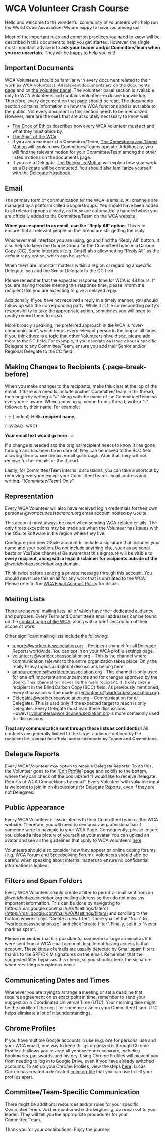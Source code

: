 # WCA Volunteer Crash Course

Hello and welcome to the wonderful community of volunteers who help run the World Cube Association! We are happy to have you among us!

Most of the important rules and common practices you need to know will be described in this document to help you get started. However, the single most important advice is to **ask your Leader and/or Committee/Team when you are uncertain.** They will be happy to help you out!

## Important Documents

WCA Volunteers should be familiar with every document related to their work as WCA Volunteers. All relevant documents are on [the documents page](wca{documents}) and on [the Volunteer panel](wca{panel}). The Volunteer panel section is available only to WCA Volunteers and contains Volunteer-exclusive knowledge. Therefore, every document on that page should be read. The documents section contains information on how the WCA functions and is available to the public. Not every document in this section needs to be memorized. However, here are the ones that are absolutely necessary to know well:

- [The Code of Ethics](wcadoc{documents/Code%20of%20Ethics.pdf}) describes how every WCA Volunteer must act and what they must abide by.
- [The Spirit of the WCA](wcadoc{documents/motions/01.2021.1%20-%20Spirit.pdf}).
- If you are a member of a Committee/Team, [The Committees and Teams Motion](wcadoc{documents/motions/10.2022.0%20-%20Committees%20and%20Teams.pdf}) will explain how Committees/Teams operate. Additionally, you will find the relevant motion for your Committee/Team among the other listed motions on the documents page.
- If you are a Delegate, [The Delegates Motion](wcadoc{documents/motions/08.2022.1%20-%20Delegates.pdf}) will explain how your work as a Delegate will be conducted. You should also familiarize yourself with the [Delegate Handbook](wcadoc{edudoc/delegate-handbook/delegate-handbook.pdf}).

## Email

The primary form of communication for the WCA is emails. All channels are managed by a platform called Google Groups. You should have been added to all relevant groups already, as these are automatically handled when you are officially added to the Committee/Team on the WCA website.

**When you respond to an email, use the “Reply All” option.** This is to ensure that all relevant people on the thread are still getting the reply.

Whichever mail interface you are using, go and find the “Reply All” button. It also helps to keep the Google Group for the Committee/Team in a Carbon Copy (CC). Some interfaces (e.g. Gmail) also allow setting “Reply All” as the default reply option, which can be useful.

When there are important matters within a region or regarding a specific Delegate, you add the Senior Delegate to the CC field.

Please remember that the expected response time for WCA is 48 hours. If you are having trouble meeting this response time, please inform the recipient that you are expecting to give a delayed reply.

Additionally, if you have not received a reply in a timely manner, you should follow up with the corresponding party. While it is the corresponding party’s responsibility to take the appropriate action, sometimes you will need to gently remind them to do so.

More broadly speaking, the preferred approach in the WCA is “over-communication”, which keeps every relevant person in the loop at all times. If you think there is a topic that other Volunteers should see, please add them to the CC field. For example, if you escalate an issue about a specific Delegate to any Committee/Team, ensure you add their Senior and/or Regional Delegate to the CC field.

## Making Changes to Recipients {.page-break-before}

When you make changes to the recipients, make this clear at the top of the email. If there is a need to include another Committee/Team in the thread, then begin by writing a “+” along with the name of the Committee/Team so everyone is aware. When removing someone from a thread, write a “-” followed by their name. For example:

::::: {.indent}
Hello **recipient name**,

(+WQAC -WRC)

**Your email text would go here**
:::::

If a change is needed and the original recipient needs to know it has gone through and has been taken care of, they can be moved to the BCC field, allowing them to see the last email go through. After that, they will not receive further emails on the thread.

Lastly, for Committee/Team internal discussions, you can take a shortcut by removing everyone except your Committee/Team’s email address and writing, “*[Committee/Team] Only*”.

## Representation

Every WCA Volunteer will also have received login credentials for their own personal *@worldcubeassociation.org* email account hosted by GSuite.

This account must always be used when sending WCA-related emails. The only times exceptions may be made are when the Volunteer has issues with the GSuite Software in the region where they live.

Configure your new GSuite account to include a signature that includes your name and your position. Do not include anything else, such as personal bests or YouTube channels! Be aware that this signature will be visible to **every recipient, along with a legal disclaimer for recipients outside of the** *@worldcubeassociation.org* domain.

Think twice before sending a private message through this account. You should never use this email for any work that is unrelated to the WCA. Please refer to the [WCA Email Account Policy](wcadoc{documents/policies/internal/Email%20Account.pdf}) for details.

## Mailing Lists

There are several mailing lists, all of which have their dedicated audience and purposes. Every Team and Committee’s email addresses can be found on the [contact page of the WCA](wca{contact}), along with a brief description of their scope of work.

Other significant mailing lists include the following:

- [reports@worldcubeassociation.org](mailto:reports@worldcubeassociation.org) - Recipient channel for all Delegate Reports worldwide. You can opt in on your WCA profile settings page.
- [volunteers@worldcubeassociation.org](mailto:volunteers@worldcubeassociation.org) - This is the channel where communication relevant to the entire organization takes place. Only the really heavy topics and global discussions belong here.
- [announcements@worldcubeassociation.org](mailto:announcements@worldcubeassociation.org) - This channel is only used for one-off important announcements and for changes approved by the Board. This channel will never be the main recipient. It is only ever a recipient in the Blind Carbon Copy (BCC) field. As previously mentioned, every discussion will be made on [volunteers@worldcubeassociation.org](mailto:volunteers@worldcubeassociation.org)
- [Delegates@worldcubeassociation.org](mailto:Delegates@worldcubeassociation.org) -  Communication for all Delegates. This is used only if the expected target to reach is only Delegates. Every Delegate must read these discussions. However,[volunteers@worldcubeassociation.org](mailto:volunteers@worldcubeassociation.org) is more commonly used for discussions.

**Treat any communication sent through these lists as confidential**! All contents are generally limited to the target audience defined by the recipient list, except for official announcements by Teams and Committees.

## Delegate Reports

Every WCA Volunteer may opt-in to receive Delegate Reports. To do this, the Volunteer goes to the “[Edit Profile](wca{profile/edit})” page and scrolls to the bottom, where they can check off the box labeled “I would like to receive Delegate Reports of WCA Competitions by email”. Every Volunteer with valuable input is welcome to join in on discussions for Delegate Reports, even if they are not Delegates.

## Public Appearance

Every WCA Volunteer is associated with their Committee/Team on the WCA website. Therefore, you will need to demonstrate professionalism if someone were to navigate to your WCA Page. Consequently, please ensure you upload a nice picture of yourself as your avatar. You can upload an avatar and see all the guidelines that apply to WCA Volunteers [here](wca{profile/edit?section=avatar}).

Volunteers should also consider how they appear on online cubing forums (e.g. WCA Forum and Speedsolving Forum). Volunteers should also be careful when speaking about internal matters to ensure no confidential information is leaked.

## Filters and Spam Folders

Every WCA Volunteer should create a filter to permit all mail sent from an *@worldcubeassociation.org* mailing address so they do not miss any important information. This can be done by navigating to [https://mail.google.com/mail/u/0/#settings/filters](https://mail.google.com/mail/u/0/#settings/filters) and scrolling to the bottom where it says “Create a new filter”. There you set the “from” to “worldcubeassociation.org” and click “create filter”. Finally, set it to “Never mark as spam”.

Please remember that it is possible for someone to forge an email as if it were sent from a WCA email account despite not having access to that account. These kinds of emails are usually detected by Gmail spam filters thanks to the SPF/DKIM signatures on the email. Remember that the suggested filter bypasses this check, so you should check the signature when receiving a suspicious email.

## Communicating Dates and Times

Whenever you are trying to arrange a meeting or set a deadline that requires agreement on an exact point in time, remember to send your suggestion in Coordinated Universal Time (UTC). Your morning time might be the middle of the night for someone else on your Committee/Team. UTC helps eliminate a lot of misunderstandings.

## Chrome Profiles

If you have multiple Google accounts in use (e.g. one for personal use and your WCA email), one way to keep things organized is through Chrome Profiles. It allows you to keep all your accounts separate, including bookmarks, passwords, and history. Using Chrome Profiles will prevent you from needing to log in to Google Drive, even if you have already switched accounts. To set up your Chrome Profiles, view the steps [here](https://support.google.com/chrome/answer/2364824?co=GENIE.Platform%3DDesktop&hl=en). Lucas Garron has created a dedicated [color profile](https://chrome.google.com/webstore/detail/color-chrome-theme/ijbkjldjcdhecihbhmofmencofglhhbp) that you can use to tell your profiles apart.

## Committee/Team-Specific Communication

There might be additional resources and/or rules for your specific Committee/Team. Just as mentioned in the beginning, do reach out to your leader. They will tell you the appropriate procedures for your Committee/Team.

Thank you for your contributions. Enjoy the journey!
